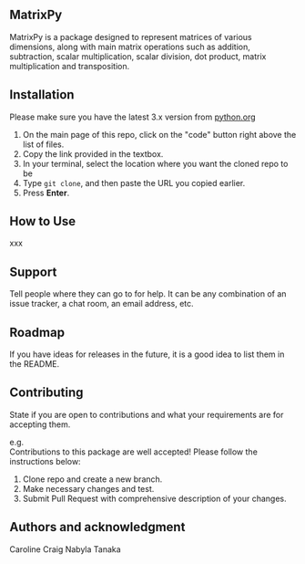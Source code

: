 ## MatrixPy

MatrixPy is a package designed to represent matrices of various dimensions, along with main matrix operations such as addition, subtraction, scalar multiplication, scalar division, dot product, matrix multiplication and transposition.


## Installation

Please make sure you have the latest 3.x version from [python.org](https://www.python.org/)

1. On the main page of this repo, click on the "code" button right above the list of files.
2. Copy the link provided in the textbox.
3. In your terminal, select the location where you want the cloned repo to be
4. Type `git clone`, and then paste the URL you copied earlier.
5. Press **Enter**.


## How to Use
xxx


## Support
Tell people where they can go to for help. It can be any combination of an issue tracker, a chat room, an email address, etc.

## Roadmap
If you have ideas for releases in the future, it is a good idea to list them in the README.

## Contributing
State if you are open to contributions and what your requirements are for accepting them.

e.g.  
Contributions to this package are well accepted! Please follow the instructions below:  
1. Clone repo and create a new branch.
2. Make necessary changes and test.
3. Submit Pull Request with comprehensive description of your changes.

## Authors and acknowledgment
Caroline Craig
Nabyla Tanaka




